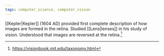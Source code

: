 ```yaml
---
tags: computer_science, computer_vision
---
```


[[Kepler|Kepler]] (1604 AD) provided first complete description of how images are formed in the retina. Studied [[Lens|lenses]] in his study of vision. Understood that images are reversed at the retina.[^1]

[^1]: https://visionbook.mit.edu/taxonomy.html